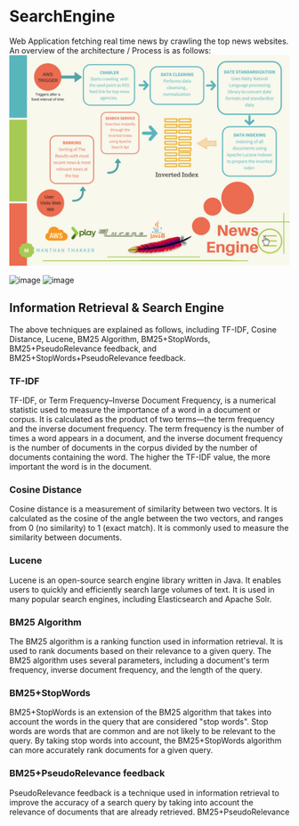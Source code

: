 # SearchEngine
Web Application fetching real time news by crawling the top news websites. 
An overview of the architecture / Process is as follows: 
![alt text](https://github.com/manthanthakker/NewsEngine/blob/master/Red%20Blue%20Simple%20Stripes%20Flowchart.png)

![image](https://user-images.githubusercontent.com/19961100/185777585-52b9f872-5a9b-4efd-a7af-ebd47f5a6de5.png)
![image](https://user-images.githubusercontent.com/19961100/185777598-f602e4e2-b5a7-42aa-9b7e-b7c2aa01528e.png)


## Information Retrieval & Search Engine
The above techniques are explained as follows, including TF-IDF, Cosine Distance, Lucene, BM25 Algorithm, BM25+StopWords, BM25+PseudoRelevance feedback, and BM25+StopWords+PseudoRelevance feedback.

### TF-IDF
TF-IDF, or Term Frequency–Inverse Document Frequency, is a numerical statistic used to measure the importance of a word in a document or corpus. It is calculated as the product of two terms—the term frequency and the inverse document frequency. The term frequency is the number of times a word appears in a document, and the inverse document frequency is the number of documents in the corpus divided by the number of documents containing the word. The higher the TF-IDF value, the more important the word is in the document.

### Cosine Distance
Cosine distance is a measurement of similarity between two vectors. It is calculated as the cosine of the angle between the two vectors, and ranges from 0 (no similarity) to 1 (exact match). It is commonly used to measure the similarity between documents.

### Lucene
Lucene is an open-source search engine library written in Java. It enables users to quickly and efficiently search large volumes of text. It is used in many popular search engines, including Elasticsearch and Apache Solr.

### BM25 Algorithm
The BM25 algorithm is a ranking function used in information retrieval. It is used to rank documents based on their relevance to a given query. The BM25 algorithm uses several parameters, including a document's term frequency, inverse document frequency, and the length of the query.

### BM25+StopWords
BM25+StopWords is an extension of the BM25 algorithm that takes into account the words in the query that are considered "stop words". Stop words are words that are common and are not likely to be relevant to the query. By taking stop words into account, the BM25+StopWords algorithm can more accurately rank documents for a given query.

### BM25+PseudoRelevance feedback
PseudoRelevance feedback is a technique used in information retrieval to improve the accuracy of a search query by taking into account the relevance of documents that are already retrieved. BM25+PseudoRelevance
